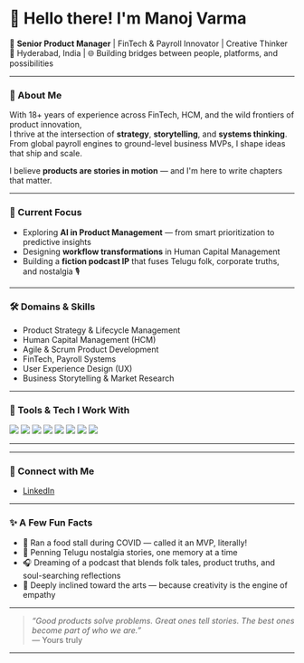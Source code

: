 

# 👋 Hello there! I'm Manoj Varma

🎯 **Senior Product Manager** | FinTech & Payroll Innovator | Creative Thinker  
📍 Hyderabad, India | 🌐 Building bridges between people, platforms, and possibilities

---

### 💼 About Me

With 18+ years of experience across FinTech, HCM, and the wild frontiers of product innovation,  
I thrive at the intersection of **strategy**, **storytelling**, and **systems thinking**.  
From global payroll engines to ground-level business MVPs, I shape ideas that ship and scale.

I believe **products are stories in motion** — and I'm here to write chapters that matter.

---

### 🚀 Current Focus
- Exploring **AI in Product Management** — from smart prioritization to predictive insights  
- Designing **workflow transformations** in Human Capital Management  
- Building a **fiction podcast IP** that fuses Telugu folk, corporate truths, and nostalgia 🎙️

---

### 🛠️ Domains & Skills
- Product Strategy & Lifecycle Management  
- Human Capital Management (HCM)  
- Agile & Scrum Product Development  
- FinTech, Payroll Systems  
- User Experience Design (UX)  
- Business Storytelling & Market Research  

---

### 🧰 Tools & Tech I Work With
<p align="left">
  <img src="https://img.shields.io/badge/Product%20Management-%23FF6F61.svg?style=for-the-badge&logo=ProductHunt&logoColor=white"/>
  <img src="https://img.shields.io/badge/HCM-%230A66C2.svg?style=for-the-badge&logo=Workday&logoColor=white"/>
  <img src="https://img.shields.io/badge/Agile%20%26%20Scrum-%23F4B400.svg?style=for-the-badge&logo=ScrumAlliance&logoColor=white"/>
  <img src="https://img.shields.io/badge/UX%20Design-%23000000.svg?style=for-the-badge&logo=figma&logoColor=white"/>
  <img src="https://img.shields.io/badge/FinTech-%232D3748.svg?style=for-the-badge&logo=PayPal&logoColor=white"/>
  <img src="https://img.shields.io/badge/Trello-%23026AA7.svg?style=for-the-badge&logo=trello&logoColor=white"/>
  <img src="https://img.shields.io/badge/Google%20Analytics-%23E37400.svg?style=for-the-badge&logo=Google%20Analytics&logoColor=white"/>
  <img src="https://img.shields.io/badge/AI%20in%20Product-%23ff4081.svg?style=for-the-badge&logo=openai&logoColor=white"/>
</p>

---

---

### 🔗 Connect with Me
- [LinkedIn](https://www.linkedin.com/in/manoj-varma/)  
<!-- Portfolio/blog links can go here later -->

---

### ✨ A Few Fun Facts
- 🥘 Ran a food stall during COVID — called it an MVP, literally!  
- 📖 Penning Telugu nostalgia stories, one memory at a time  
- 🎧 Dreaming of a podcast that blends folk tales, product truths, and soul-searching reflections  
- 🎨 Deeply inclined toward the arts — because creativity is the engine of empathy  

---

> _“Good products solve problems. Great ones tell stories. The best ones become part of who we are.”_  
> — Yours truly

---
